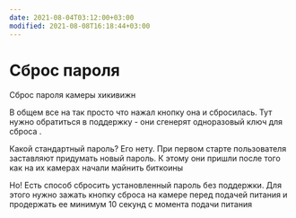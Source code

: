 ```yaml
---
date: 2021-08-04T03:12:00+03:00
modified: 2021-08-08T16:18:44+03:00
---
```


# Сброс пароля

Сброс пароля камеры хикивижн

В общем все на так просто что нажал кнопку она и сбросилась. Тут нужно обратиться в поддержку - они сгенерят одноразовый ключ для сброса .

Какой стандартный пароль? Его нету. При первом старте пользователя заставляют придумать новый пароль. К этому они пришли после того как на их камерах начали майнить биткоины



Но! Есть способ сбросить установленный пароль без поддержки. Для этого нужно зажать кнопку сброса на камере перед подачей питания и продержать ее минимум 10 секунд с момента подачи питания

